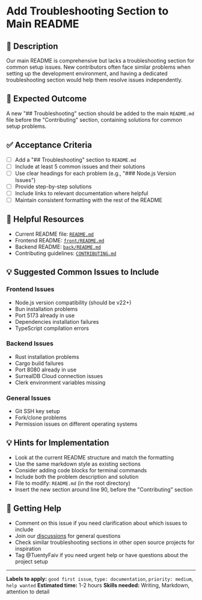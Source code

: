 # Add Troubleshooting Section to Main README

## 📝 Description
Our main README is comprehensive but lacks a troubleshooting section for common setup issues. New contributors often face similar problems when setting up the development environment, and having a dedicated troubleshooting section would help them resolve issues independently.

## 🎯 Expected Outcome
A new "## Troubleshooting" section should be added to the main `README.md` file before the "Contributing" section, containing solutions for common setup problems.

## ✅ Acceptance Criteria
- [ ] Add a "## Troubleshooting" section to `README.md`
- [ ] Include at least 5 common issues and their solutions
- [ ] Use clear headings for each problem (e.g., "### Node.js Version Issues")
- [ ] Provide step-by-step solutions
- [ ] Include links to relevant documentation where helpful
- [ ] Maintain consistent formatting with the rest of the README

## 🔗 Helpful Resources
- Current README file: [`README.md`](../../README.md)
- Frontend README: [`front/README.md`](../../front/README.md)
- Backend README: [`back/README.md`](../../back/README.md)
- Contributing guidelines: [`CONTRIBUTING.md`](../../CONTRIBUTING.md)

## 💡 Suggested Common Issues to Include

### Frontend Issues
- Node.js version compatibility (should be v22+)
- Bun installation problems
- Port 5173 already in use
- Dependencies installation failures
- TypeScript compilation errors

### Backend Issues
- Rust installation problems
- Cargo build failures
- Port 8080 already in use
- SurrealDB Cloud connection issues
- Clerk environment variables missing

### General Issues
- Git SSH key setup
- Fork/clone problems
- Permission issues on different operating systems

## 💡 Hints for Implementation
- Look at the current README structure and match the formatting
- Use the same markdown style as existing sections
- Consider adding code blocks for terminal commands
- Include both the problem description and solution
- File to modify: `README.md` (in the root directory)
- Insert the new section around line 90, before the "Contributing" section

## 🤝 Getting Help
- Comment on this issue if you need clarification about which issues to include
- Join our [discussions](https://github.com/TuentyFaiv/liga-muertos/issues) for general questions
- Check similar troubleshooting sections in other open source projects for inspiration
- Tag @TuentyFaiv if you need urgent help or have questions about the project setup

---

**Labels to apply:** `good first issue`, `type: documentation`, `priority: medium`, `help wanted`
**Estimated time:** 1-2 hours
**Skills needed:** Writing, Markdown, attention to detail
